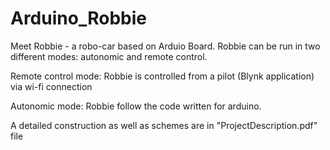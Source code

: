 # Arduino_Robbie

Meet Robbie - a robo-car based on Arduio Board.
Robbie can be run in two different modes: autonomic and remote control.

Remote control mode:
Robbie is controlled from a pilot (Blynk application) via wi-fi connection

Autonomic mode:
Robbie follow the code written for arduino.


A detailed construction as well as schemes are in "ProjectDescription.pdf" file
